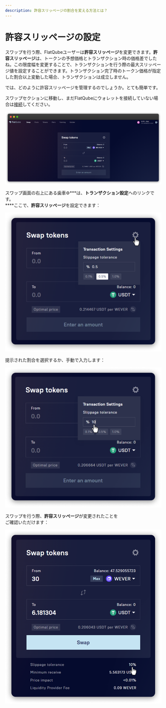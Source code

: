 ```yaml
---
description: 許容スリッページの割合を変える方法とは？
---
```


# 許容スリッページの設定

スワップを行う際、FlatQubeユーザーは**許容スリッページ**を変更できます。**許容スリッページ**は、トークンの予想価格とトランザクション時の価格差でしたね。この限度幅を変更することで、トランザクションを行う際の最大スリッページ値を設定することができます。トランザクション完了時のトークン価格が指定した割合以上変動した場合、トランザクションは成立しません。

では、どのように許容スリッページを管理するのでしょうか。とても簡単です。

スワップセクションに移動し、まだFlatQubeにウォレットを接続していない場合は[接続](../../getting-started/how-to-connect-a-wallet.md)してください。

![](<../../../.gitbook/assets/image (19).png>)

スワップ画面の右上にある歯車⚙️\*\*\*は、**トランザクション設定**へのリンクです。\
\*\*\*\*ここで、**許容スリッページ**を設定できます：

![](<../../../.gitbook/assets/image (131).png>)

提示された割合を選択するか、手動で入力します：

![](<../../../.gitbook/assets/image (155).png>)

スワップを行う際、**許容スリッページ**が変更されたことを\
ご確認いただけます：

![](<../../../.gitbook/assets/image (216).png>)
